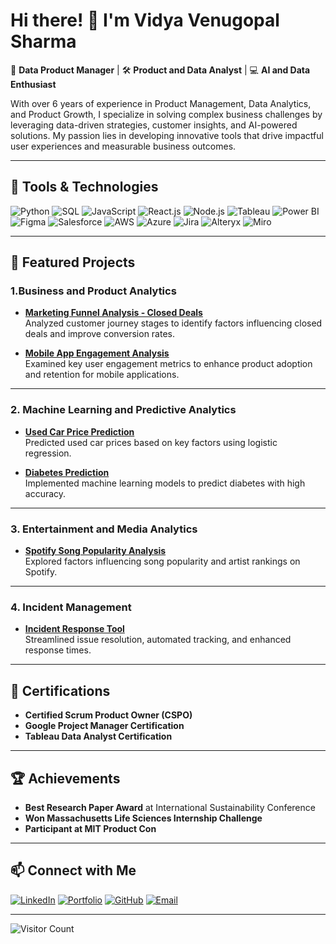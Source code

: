 # Hi there! 👋 I'm Vidya Venugopal Sharma

🎯 **Data Product Manager** | 🛠 **Product and Data Analyst** | 💻 **AI and Data Enthusiast**

With over 6 years of experience in Product Management, Data Analytics, and Product Growth, I specialize in solving complex business challenges by leveraging data-driven strategies, customer insights, and AI-powered solutions. My passion lies in developing innovative tools that drive impactful user experiences and measurable business outcomes.

---

## 🔧 Tools & Technologies
![Python](https://img.shields.io/badge/Python-3776AB?style=for-the-badge&logo=python&logoColor=white)
![SQL](https://img.shields.io/badge/SQL-336791?style=for-the-badge&logo=postgresql&logoColor=white)
![JavaScript](https://img.shields.io/badge/JavaScript-F7DF1E?style=for-the-badge&logo=javascript&logoColor=black)
![React.js](https://img.shields.io/badge/React.js-61DAFB?style=for-the-badge&logo=react&logoColor=black)
![Node.js](https://img.shields.io/badge/Node.js-339933?style=for-the-badge&logo=nodedotjs&logoColor=white)
![Tableau](https://img.shields.io/badge/Tableau-E97627?style=for-the-badge&logo=tableau&logoColor=white)
![Power BI](https://img.shields.io/badge/Power_BI-F2C811?style=for-the-badge&logo=powerbi&logoColor=black)
![Figma](https://img.shields.io/badge/Figma-F24E1E?style=for-the-badge&logo=figma&logoColor=white)
![Salesforce](https://img.shields.io/badge/Salesforce-00A1E0?style=for-the-badge&logo=salesforce&logoColor=white)
![AWS](https://img.shields.io/badge/AWS-232F3E?style=for-the-badge&logo=amazonaws&logoColor=white)
![Azure](https://img.shields.io/badge/Azure-0078D4?style=for-the-badge&logo=microsoftazure&logoColor=white)
![Jira](https://img.shields.io/badge/Jira-0052CC?style=for-the-badge&logo=jira&logoColor=white)
![Alteryx](https://img.shields.io/badge/Alteryx-0078FF?style=for-the-badge&logo=alteryx&logoColor=white)
![Miro](https://img.shields.io/badge/Miro-050038?style=for-the-badge&logo=miro&logoColor=white)

---

## 🚀 Featured Projects
### **1.Business and Product Analytics**
- **[Marketing Funnel Analysis - Closed Deals](https://github.com/vidyasharma17/Marketing-Funnel-Analysis-Closed-Deals-)**  
  Analyzed customer journey stages to identify factors influencing closed deals and improve conversion rates.
  
- **[Mobile App Engagement Analysis](https://github.com/vidyasharma17/Mobile-App-Engagement-Analysis)**  
  Examined key user engagement metrics to enhance product adoption and retention for mobile applications.

---
### **2. Machine Learning and Predictive Analytics**
- **[Used Car Price Prediction](https://github.com/vidyasharma17/Used-Car-Price-Prediction-using-Logisitic-Regression)**  
  Predicted used car prices based on key factors using logistic regression.

- **[Diabetes Prediction](https://github.com/vidyasharma17/Diabetes-Prediction-Using-Logistic-Regression-and-Neural-Networks)**  
  Implemented machine learning models to predict diabetes with high accuracy.

---

### **3. Entertainment and Media Analytics**
- **[Spotify Song Popularity Analysis](https://github.com/vidyasharma17/Analysis-of-key-factors-influencing-song-popularity-and-artist-rankings-of-Spotify-)**  
  Explored factors influencing song popularity and artist rankings on Spotify.

---

### **4. Incident Management**
- **[Incident Response Tool](https://github.com/vidyasharma17/Incidence_Response_Tool)**  
  Streamlined issue resolution, automated tracking, and enhanced response times.

---

## 📜 Certifications
- **Certified Scrum Product Owner (CSPO)**
- **Google Project Manager Certification**
- **Tableau Data Analyst Certification**

---

## 🏆 Achievements
- **Best Research Paper Award** at International Sustainability Conference
- **Won Massachusetts Life Sciences Internship Challenge**
- **Participant at MIT Product Con**

---

## 📫 Connect with Me
[![LinkedIn](https://img.shields.io/badge/LinkedIn-0A66C2?style=for-the-badge&logo=linkedin&logoColor=white)](https://www.linkedin.com/in/vidya-v-sharma/)
[![Portfolio](https://img.shields.io/badge/Portfolio-FF5722?style=for-the-badge&logo=google-chrome&logoColor=white)](https://www.vidyasharma.com/)
[![GitHub](https://img.shields.io/badge/GitHub-181717?style=for-the-badge&logo=github&logoColor=white)](https://github.com/vidyasharma17)
[![Email](https://img.shields.io/badge/Email-D14836?style=for-the-badge&logo=gmail&logoColor=white)](mailto:vidyavenugopalsharma@gmail.com)

---

![Visitor Count](https://komarev.com/ghpvc/?username=vidyasharma17&color=blue&style=flat-square)

